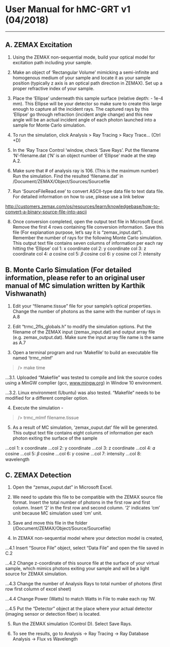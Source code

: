 # User Manual for hMC-GRT v1 (04/2018)

___

## A. ZEMAX Excitation 
1. Using the ZEMAX non-sequential mode, build your optical model for excitation path including your sample. 

2. Make an object of ‘Rectangular Volume’ mimicking a semi-infinite and homogenous medium of your sample and locate it as your sample position (typically z axis is an optical path direction in ZEMAX). Set up a proper refractive index of your sample. 

3. Place the ‘Ellipse’ underneath this sample surface (relative depth: - 1e-4 mm). This Ellipse will be your detector so make sure to create this large enough to capture all the incident rays. The captured rays by this ‘Ellipse’ go through refraction (incident angle change) and this new angle will be an actual incident angle of each photon launched into a sample for Monte Carlo simulation. 

4. To run the simulation, click Analysis > Ray Tracing > Racy Trace… (Ctrl +D) 

5. In the ‘Ray Trace Control ‘window, check ‘Save Rays’. Put the filename ‘N’-filename.dat (‘N’ is an object number of ‘Ellipse’ made at the step A.2. 

6. Make sure that # of analysis ray is 106. (This is the maximum number)  Run the simulation. Find the resulted ‘filename.dat’ in /Document/ZEMAX/Object/Sources/Sourcefile 

7. Run ‘SourceFileRead.exe’ to convert ASCII-type data file to text data file. For detailed information on how to use, please use a link below 

http://customers.zemax.com/os/resources/learn/knowledgebase/how-to-convert-a-binary-source-file-into-ascii 

8.  Once conversion completed, open the output text file in Microsoft Excel. Remove the first 4 rows containing file conversion information. Save this file (For explanation purpose, let’s say it is “zemax_input.dat”). Remember the number of rays for the following Monte Carlo simulation. This output text file contains seven columns of information per each ray hitting the ‘Ellipse’
col 1: x coordinate
col 2: y coordinate 
col 3: z coordinate 
col 4: 𝛼 cosine 
col 5: 𝛽 cosine 
col 6: 𝛾 cosine 
col 7: intensity

## B. Monte Carlo Simulation (For detailed information, please refer to an original user manual of MC simulation written by Karthik Vishwanath)

1.  Edit your “filename.tissue” file for your sample’s optical properties. Change the number of photons as the same with the number of rays in A.8

2.  Edit “trmc_2fls_globals.h” to modify the simulation options. Put the filename of the ZEMAX input (zemax_input.dat) and output array file (e.g. zemax_output.dat). Make sure the input array file name is the same as A.7

3.  Open a terminal program and run ‘Makefile’ to build an executable file named ‘trmc_mlmf’ 

> /> make time 

  ...3.1. Uploaded “Makefile” was tested to compile and link the source codes using a MinGW complier (gcc, www.mingw.org) in Window 10 environment. 

  ...3.2. Linux environment (Ubuntu) was also tested. “Makefile” needs to be modified for a different complier option.

4.  Execute the simulation - 
> /> trmc_mlmf filename.tissue

5.  As a result of MC simulation, ‘zemax_ouput.dat’ file will be generated. This output text file contains eight columns of information per each photon exiting the surface of the sample 

...col 1: x coordinate
...col 2: y coordinate 
...col 3: z coordinate 
...col 4: 𝛼 cosine 
...col 5: 𝛽 cosine 
...col 6: 𝛾 cosine 
...col 7: intensity
...col 8: wavelength 


## C. ZEMAX Detection 

1. Open the “zemax_ouput.dat” in Microsoft Excel. 

2. We need to update this file to be compatible with the ZEMAX source file format. Insert the total number of photons in the first row and first column. Insert ‘2’ in the first row and second column. ‘2’ indicates ‘cm’ unit because MC simulation used ‘cm’ unit. 

3. Save and move this file in the folder (/Document/ZEMAX/Object/Source/Sourcefile)

4. In ZEMAX non-sequential model where your detection model is created,  

  ...4.1 Insert “Source File” object, select “Data File” and open the file saved in C.2 

  ...4.2 Change z-coordinate of this source file at the surface of your virtual sample, which mimics photons exiting your sample and will be a light source for ZEMAX simulation. 

  ...4.3 Change the number of Analysis Rays to total number of photons (first row first column of excel sheet)

  ...4.4 Change Power (Watts) to match Watts in File to make each ray 1W. 

  ...4.5 Put the “Detector” object at the place where your actual detector (imaging sensor or detection fiber) is located. 

5. Run the ZEMAX simulation (Control D).  Select Save Rays. 

6. To see the results, go to Analysis -> Ray Tracing -> Ray Database Analysis -> Flux vs Wavelength
